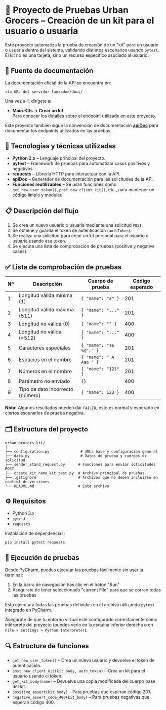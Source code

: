 # 🧪 Proyecto de Pruebas Urban Grocers – Creación de un kit para el usuario o usuaria

Este proyecto automatiza la prueba de creación de un "kit" para un usuario o usuaria dentro del sistema, validando distintos escenarios usando `pytest`. El kit no es una tarjeta, sino un recurso específico asociado al usuario.

## 📖 Fuente de documentación

La documentación oficial de la API se encuentra en:

```
<la URL del servidor lanzado>/docs/
```

Una vez allí, dirígete a:

- **Main.Kits → Crear un kit**  
Para conocer los detalles sobre el endpoint utilizado en este proyecto.

Este proyecto también sigue la convención de documentación **[apiDoc](https://apidocjs.com/)** para documentar los endpoints utilizados en las pruebas.

## 🧰 Tecnologías y técnicas utilizadas

- **Python 3.x** – Lenguaje principal del proyecto.
- **pytest** – Framework de pruebas para automatizar casos positivos y negativos.
- **requests** – Librería HTTP para interactuar con la API.
- **apiDoc** – Generador de documentación para las solicitudes de la API.
- **Funciones reutilizables** – Se usan funciones como `get_new_user_token()`, `post_new_client_kit()`, etc., para mantener un código limpio y modular.

## 📋 Descripción del flujo

1. Se crea un nuevo usuario o usuaria mediante una solicitud `POST`.
2. Se obtiene y guarda el token de autenticación (`authToken`).
3. Se realiza una solicitud para crear un kit personal para el usuario o usuaria usando ese token.
4. Se ejecuta una lista de comprobación de pruebas (positive y negative cases).

## ✅ Lista de comprobación de pruebas

| Nº | Descripción | Cuerpo de prueba | Código esperado |
|----|-------------|------------------|------------------|
| 1 | Longitud válida mínima (1) | `{ "name": "a" }` | 201 |
| 2 | Longitud válida máxima (511) | `{ "name": "..." }` | 201 |
| 3 | Longitud no válida (0) | `{ "name": "" }` | 400 |
| 4 | Longitud no válida (>512) | `{ "name": "..." }` | 400 |
| 5 | Caracteres especiales | `{ "name": "!№%@"," }` | 201 |
| 6 | Espacios en el nombre | `{ "name": " A Aaa " }` | 201 |
| 7 | Números en el nombre | `{ "name": "123" }` | 201 |
| 8 | Parámetro no enviado | `{}` | 400 |
| 9 | Tipo de dato incorrecto (número) | `{ "name": 123 }` | 400 |

**Nota:** Algunos resultados pueden dar `FAILED`, esto es normal y esperado en ciertos escenarios de prueba negativa.

## 🗂 Estructura del proyecto

```
urban_grocers_kit/
│
├── configuration.py              # URLs base y configuración general
├── data.py                       # Datos de prueba y cuerpos de solicitud
├── sender_stand_request.py      # Funciones para enviar solicitudes POST
├── create_kit_name_kit_test.py  # Archivo principal de pruebas
├── .gitignore                   # Archivos que no deben incluirse en control de versiones
└── README.md                    # Este archivo
```

## ⚙️ Requisitos

- Python 3.x
- `pytest`
- `requests`

Instalación de dependencias:
```bash
pip install pytest requests
```

## 🚀 Ejecución de pruebas

Desde PyCharm, puedes ejecutar las pruebas fácilmente sin usar la terminal:

1. En la barra de navegación has clic en el boton "Run"
2. Asegurate de tener seleccionado "current File" para que se corran todas las pruebas

Esto ejecutará todas las pruebas definidas en el archivo utilizando `pytest` integrado en PyCharm.

Asegúrate de que tu entorno virtual esté configurado correctamente como intérprete del proyecto (puedes verlo en la esquina inferior derecha o en `File > Settings > Python Interpreter`).


## 🔍 Estructura de funciones

- `get_new_user_token()` – Crea un nuevo usuario y devuelve el token de autenticación.
- `post_new_client_kit(kit_body, auth_token)` – Crea un kit para el usuario usando el token.
- `get_kit_body(name)` – Devuelve una copia modificada del cuerpo base del kit.
- `positive_assert(kit_body)` – Para pruebas que esperan código 201.
- `negative_assert_code_400(kit_body)` – Para pruebas negativas que esperan código 400.